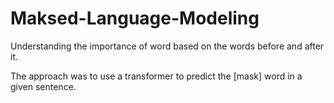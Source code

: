 # Maksed-Language-Modeling
Understanding the importance of word based on the words before and after it.

The approach was to use a transformer to predict the [mask] word in a given sentence. 
